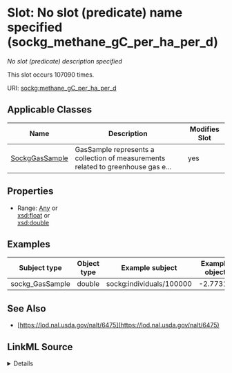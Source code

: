 

# Slot: No slot (predicate) name specified (sockg_methane_gC_per_ha_per_d)


_No slot (predicate) description specified_






This slot occurs 107090 times.


URI: [sockg:methane_gC_per_ha_per_d](https://idir.uta.edu/sockg-ontology/docs/methane_gC_per_ha_per_d)



<!-- no inheritance hierarchy -->





## Applicable Classes

| Name | Description | Modifies Slot |
| --- | --- | --- |
| [SockgGasSample](../classes/SockgGasSample.md) | GasSample represents a collection of measurements related to greenhouse gas e... |  yes  |







## Properties

* Range: [Any](../classes/Any.md)&nbsp;or&nbsp;<br />[xsd:float](http://www.w3.org/2001/XMLSchema#float)&nbsp;or&nbsp;<br />[xsd:double](http://www.w3.org/2001/XMLSchema#double)






## Examples

| Subject type | Object type | Example subject | Example object | Occurrences |
| --- | --- | --- | --- | --- |
| sockg_GasSample | double | sockg:individuals/100000 | -2.77317 | 107090 |


## See Also

* [https://lod.nal.usda.gov/nalt/6475](https://lod.nal.usda.gov/nalt/6475)



## LinkML Source

<details>

```yaml
name: sockg_methane_gC_per_ha_per_d
annotations:
  count:
    tag: count
    value: 107090
description: No slot (predicate) description specified
title: No slot (predicate) name specified
examples:
- object:
    example_object: '-2.77317'
    example_object_type: double
    example_predicate: sockg:methane_gC_per_ha_per_d
    example_subject: sockg:individuals/100000
    example_subject_type: sockg_GasSample
from_schema: soc-kg
see_also:
- https://lod.nal.usda.gov/nalt/6475
rank: 1000
domain: sockg_GasSample
slot_uri: sockg:methane_gC_per_ha_per_d
alias: sockg_methane_gC_per_ha_per_d
domain_of:
- sockg_GasSample
range: Any
any_of:
- range: float
- range: double

```
</details>